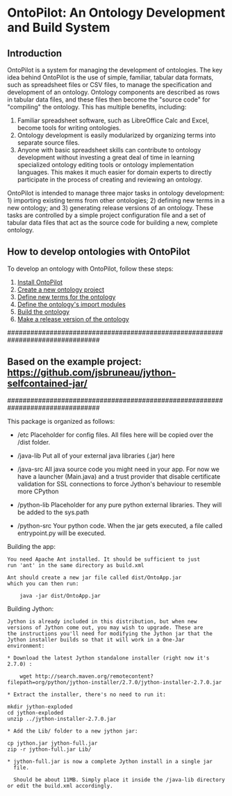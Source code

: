 # OntoPilot: An Ontology Development and Build System

## Introduction

OntoPilot is a system for managing the development of ontologies.  The key idea behind OntoPilot is the use of simple, familiar, tabular data formats, such as spreadsheet files or CSV files, to manage the specification and development of an ontology.  Ontology components are described as rows in tabular data files, and these files then become the "source code" for "compiling" the ontology.  This has multiple benefits, including:

1. Familiar spreadsheet software, such as LibreOffice Calc and Excel, become tools for writing ontologies.
2. Ontology development is easily modularized by organizing terms into separate source files.
3. Anyone with basic spreadsheet skills can contribute to ontology development without investing a great deal of time in learning specialized ontology editing tools or ontology implementation languages.  This makes it much easier for domain experts to directly participate in the process of creating and reviewing an ontology.

OntoPilot is intended to manage three major tasks in ontology development: 1) importing existing terms from other ontologies; 2) defining new terms in a new ontology; and 3) generating release versions of an ontology.  These tasks are controlled by a simple project configuration file and a set of tabular data files that act as the source code for building a new, complete ontology.


## How to develop ontologies with OntoPilot

To develop an ontology with OntoPilot, follow these steps:

1. [Install OntoPilot](../../wiki/Installation)
1. [Create a new ontology project](../../wiki/Creating-a-new-ontology-project)
1. [Define new terms for the ontology](../../wiki/Ontology-development)
1. [Define the ontology's import modules](../../wiki/Managing-imports)
1. [Build the ontology](../../wiki/Building-an-ontology)
1. [Make a release version of the ontology](../../wiki/Releasing-an-ontology)


################################################################################
## Based on the example project: https://github.com/jsbruneau/jython-selfcontained-jar/
################################################################################

This package is organized as follows:

 * /etc 
    Placeholder for config files. All files here will be copied over the /dist
	folder.
	
 * /java-lib 
    Put all of your external java libraries (.jar) here

 * /java-src
	All java source code you might need in your app. For now we have a launcher (Main.java) and a trust provider that disable certificate validation for SSL connections to force Jython's behaviour to resemble more CPython
	
 * /python-lib
	Placeholder for any pure python external libraries. They will be added to the sys.path

 * /python-src
	Your python code. When the jar gets executed, a file called entrypoint.py will be executed.
	

Building the app:

    You need Apache Ant installed. It should be sufficient to just 
    run 'ant' in the same directory as build.xml
    
    Ant should create a new jar file called dist/OntoApp.jar
    which you can then run:

        java -jar dist/OntoApp.jar


Building Jython:
  
    Jython is already included in this distribution, but when new
    versions of Jython come out, you may wish to upgrade. These are
    the instructions you'll need for modifying the Jython jar that the
    Jython installer builds so that it will work in a One-Jar
    environment:

    * Download the latest Jython standalone installer (right now it's 2.7.0) :

        wget http://search.maven.org/remotecontent?filepath=org/python/jython-installer/2.7.0/jython-installer-2.7.0.jar

    * Extract the installer, there's no need to run it:
        
	mkdir jython-exploded
	cd jython-exploded
	unzip ../jython-installer-2.7.0.jar

    * Add the Lib/ folder to a new jython jar:
        
	cp jython.jar jython-full.jar
	zip -r jython-full.jar Lib/

    * jython-full.jar is now a complete Jython install in a single jar
      file.
      
      Should be about 11MB. Simply place it inside the /java-lib directory or edit the build.xml accordingly.

    
